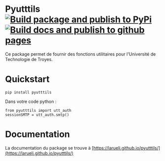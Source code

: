 # Pyutttils [![Build package and publish to PyPi](https://github.com/larueli/pyutttils/actions/workflows/pypi.yml/badge.svg?branch=master)](https://github.com/larueli/pyutttils/actions/workflows/pypi.yml) [![Build docs and publish to github pages](https://github.com/larueli/pyutttils/actions/workflows/gh-pages.yml/badge.svg?branch=master)](https://github.com/larueli/pyutttils/actions/workflows/gh-pages.yml)

Ce package permet de fournir des fonctions utilitaires pour l'Université de Technologie de Troyes.

# Quickstart

`pip install pyutttils`

Dans votre code python :

```
from pyutttils import utt_auth
sessionSMTP = utt_auth.smtp() 
```

# Documentation

La documentation du package se trouve à [https://larueli.github.io/pyutttils/](https://larueli.github.io/pyutttils/)